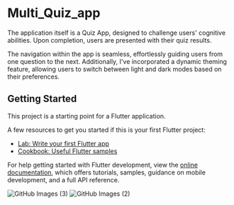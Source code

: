 # Multi_Quiz_app


The application itself is a Quiz App, designed to challenge users' cognitive abilities. Upon completion, users are presented with their quiz results.

The navigation within the app is seamless, effortlessly guiding users from one question to the next. Additionally, I've incorporated a dynamic theming feature, allowing users to switch between light and dark modes based on their preferences.

## Getting Started

This project is a starting point for a Flutter application.

A few resources to get you started if this is your first Flutter project:

- [Lab: Write your first Flutter app](https://docs.flutter.dev/get-started/codelab)
- [Cookbook: Useful Flutter samples](https://docs.flutter.dev/cookbook)

For help getting started with Flutter development, view the
[online documentation](https://docs.flutter.dev/), which offers tutorials,
samples, guidance on mobile development, and a full API reference.

![GitHub Images (3)](https://github.com/Progresschuke/flutter_demo/assets/121574971/b7f4f7a2-42d4-469c-9a21-054df78ecee9)
![GitHub Images (2)](https://github.com/Progresschuke/flutter_demo/assets/121574971/c7617bd0-3be2-4146-9bfa-4110752ab24a)
